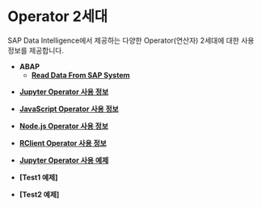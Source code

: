 Operator 2세대
===
SAP Data Intelligence에서 제공하는 다양한 Operator(연산자) 2세대에 대한 사용 정보를 제공합니다.<br>

* **ABAP**
    - **[Read Data From SAP System](ReadDataFromSAPSystem.md)**
- **[Jupyter Operator 사용 정보](Jupyter/Readme.md)**
- **[JavaScript Operator 사용 정보](JavaScript/Readme.md)**
- **[Node.js Operator 사용 정보](Node.js/Readme.md)**
- **[RClient Operator 사용 정보](RClient/Readme.md)**

- **[Jupyter Operator 사용 예제](JupyterOperator/Readme.md)**
- **[Test1 예제]**
- **[Test2 예제]**

